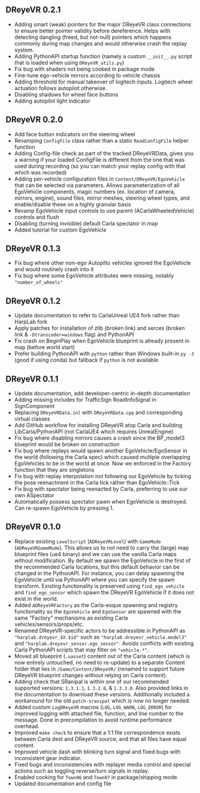 ## DReyeVR 0.2.1
- Adding smart (weak) pointers for the major DReyeVR class connections to ensure better pointer validity before dereference. Helps with detecting dangling (freed, but not-null) pointers which happens commonly during map changes and would otherwise crash the replay system.
- Adding PythonAPI startup function (namely a custom `__init__.py` script that is loaded when using `DReyeVR_utils.py`)
- Fix bug with shaders not being cooked in package mode
- Fine-tune ego-vehicle mirrors according to vehicle chassis
- Adding threshold for manual takeover of logitech inputs. Logitech wheel actuation follows autopilot otherwise.
- Disabling shadows for wheel face buttons
- Adding autopilot light indicator

## DReyeVR 0.2.0
- Add face button indicators on the steering wheel
- Revamping `ConfigFile` class rather than a static `ReadConfigFile` helper function
- Adding Config-file check as part of the tracked DReyeVRData, gives you a warning if your loaded ConfigFile is different from the one that was used during recording (so you can match your replay config with that which was recorded)
- Adding per-vehicle configuration files in `Content/DReyeVR/EgoVehicle` that can be selected via parameters. Allows parameterization of all EgoVehicle components, magic numbers (ex. location of camera, mirrors, engine), sound files, mirror meshes, steering wheel types, and enable/disable these on a highly granular basis
- Revamp EgoVehicle input controls to use parent (ACarlaWheeledVehicle) controls and flush
- Disabling (turning invisible) default Carla spectator in map
- Added tutorial for custom EgoVehicle

## DReyeVR 0.1.3
- Fix bug where other non-ego Autopilto vehicles ignored the EgoVehicle and would routinely crash into it
- Fix bug where some EgoVehicle attributes were missing, notably `"number_of_wheels"`

## DReyeVR 0.1.2
- Update documentation to refer to CarlaUnreal UE4 fork rather than HarpLab fork
- Apply patches for installation of zlib (broken link) and xerces (broken link & `-Dtranscoder=windows` flag) and PythonAPI
- Fix crash on BeginPlay when EgoVehicle blueprint is already present in map (before world start)
- Prefer building PythonAPI with `python` rather than Windows built-in `py -3` (good if using conda) but fallback if `python` is not available 

## DReyeVR 0.1.1
- Update documentation, add developer-centric in-depth documentation
- Adding missing includes for TrafficSign RoadInfoSignal in SignComponent
- Replacing `DReyeVRData.inl` with `DReyeVRData.cpp` and corresponding virtual classes
- Add GitHub workflow for installing DReyeVR atop Carla and building LibCarla/PythonAPI (not CarlaUE4 which requires UnrealEngine)
- Fix bug where disabling mirrors causes a crash since the BP_model3 blueprint would be broken on construction
- Fix bug where replays would spawn another EgoVehicle/EgoSensor in the world (following the Carla spec) which caused multiple overlapping EgoVehicles to be in the world at once. Now we enforced in the Factory function that they are singletons
- Fix bug with replay interpolation not following our EgoVehicle by ticking the pose reenactment in the Carla tick rather than EgoVehicle::Tick
- Fix bug with spectator being reenacted by Carla, preferring to use our own ASpectator
- Automatically possess spectator pawn when EgoVehicle is destroyed. Can re-spawn EgoVehicle by pressing 1. 

## DReyeVR 0.1.0
- Replace existing `LevelScript` (`ADReyeVRLevel`) with `GameMode` (`ADReyeVRGameMode`). This allows us to not need to carry the (large) map blueprint files (ue4 binary) and we can use the vanilla Carla maps without modification. By default we spawn the EgoVehicle in the first of the recommended Carla locations, but this default behavior can be changed in the PythonAPI. For instance, you can delay spawning the EgoVehicle until via PythonAPI where you can specify the spawn transform. Existing functionality is preserved using `find_ego_vehicle` and `find_ego_sensor` which spawn the DReyeVR EgoVehicle if it does not exist in the world. 
- Added `ADReyeVRFactory` as the Carla-esque spawning and registry functionality so the `EgoVehicle` and `EgoSensor` are spawned with the same "Factory" mechanisms as existing Carla vehicles/sensors/props/etc.
- Renamed DReyeVR-specific actors to be addressible in PythonAPI as `"harplab.dreyevr_$X.$id"` such as `"harplab.dreyevr_vehicle.model3"` and `"harplab.dreyevr_sensor.ego_sensor"`. Avoids conflicts with existing Carla PythonAPI scripts that may filter on `"vehicle.*"`.
- Moved all blueprint (`.uasset`) content out of the Carla content (which is now entirely untouched, no need to re-update) to a separate Content folder that lies in `/Game/Content/DReyeVR/` (renamed to support future DReyeVR blueprint changes without relying on Carla content).
- Adding check that SRanipal is within one of our recommended supported versions: `1.3.1.1`, `1.3.2.0`, & `1.3.3.0`. Also provided links in the documentation to download these versions. Additionally included a workaround for the old `patch-sranipal` which is now no longer needed.
- Added custom `LogDReyeVR` macros (`LOG`, `LOG_WARN`, `LOG_ERROR`) for improved logging with attached file, function, and line number to the message. Done in precompilation to avoid runtime performance overhead.
- Improved `make check` to ensure that a 1:1 file correspondence exists between Carla dest and DReyeVR source, and that all files have equal content. 
- Improved vehicle dash with blinking turn signal and fixed bugs with inconsistent gear indicator. 
- Fixed bugs and inconsistencies with replayer media control and special actions such as toggling reverse/turn signals in replay.
- Enabled cooking for `Town06` and `Town07` in package/shipping mode.
- Updated documentation and config file